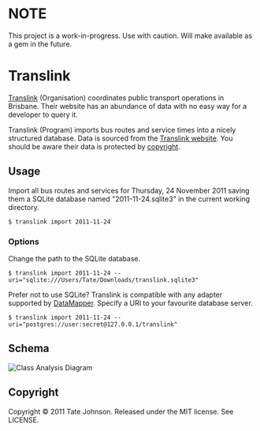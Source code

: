 # NOTE

This project is a work-in-progress. Use with caution. Will make available as a gem in the future.

# Translink

[Translink](http://translink.com.au/) (Organisation) coordinates public transport operations in 
Brisbane. Their website has an abundance of data with no easy way for a developer
to query it.

Translink (Program) imports bus routes and service times into a nicely structured
database. Data is sourced from the [Translink website](http://translink.com.au/). You should be aware their 
data is protected by [copyright](http://translink.com.au/site-information/legal/copyright).

## Usage

Import all bus routes and services for Thursday, 24 November 2011 saving them a 
SQLite database named "2011-11-24.sqlite3" in the current working directory.

    $ translink import 2011-11-24
    
### Options

Change the path to the SQLite database.

    $ translink import 2011-11-24 --uri="sqlite:///Users/Tate/Downloads/translink.sqlite3"

Prefer not to use SQLite? Translink is compatible with any adapter supported by
[DataMapper](http://datamapper.org/). Specify a URI to your favourite database server.

    $ translink import 2011-11-24 --uri="postgres://user:secret@127.0.0.1/translink"
    
## Schema

![Class Analysis Diagram](http://f.cl.ly/items/0p2m0k3U1I2Z1d0c0g1V/translink_schema.png)

## Copyright

Copyright © 2011 Tate Johnson. Released under the MIT license. See LICENSE.
